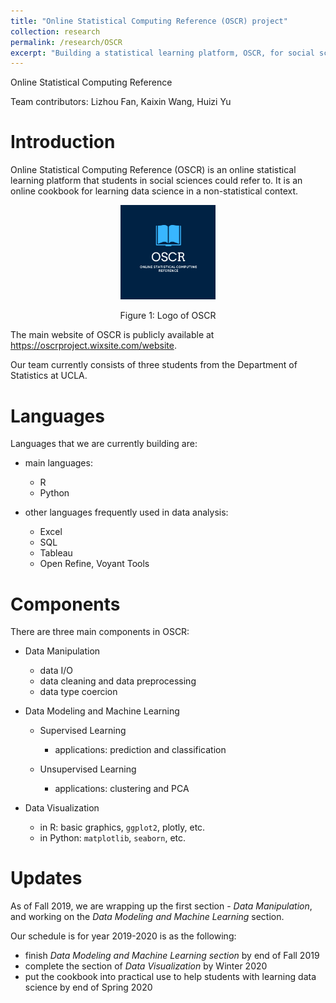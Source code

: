 ```yaml
---
title: "Online Statistical Computing Reference (OSCR) project"
collection: research
permalink: /research/OSCR
excerpt: "Building a statistical learning platform, OSCR, for social sciences"
---
```


Online Statistical Computing Reference

Team contributors: Lizhou Fan, Kaixin Wang, Huizi Yu

Introduction
============

Online Statistical Computing Reference (OSCR) is an online statistical learning platform that students in social sciences could refer to. It is an online cookbook for learning data science in a non-statistical context.

<center>
    <img src="OSCR.png" alt="Logo of OSCR" style="width:30.0%" />
                                                           
 <p class="caption">
  Figure 1: Logo of OSCR
  </p>
</center>

The main website of OSCR is publicly available at <https://oscrproject.wixsite.com/website>.

Our team currently consists of three students from the Department of Statistics at UCLA.

Languages
=========

Languages that we are currently building are:

-   main languages:

    -   R
    -   Python

-   other languages frequently used in data analysis:

    -   Excel
    -   SQL
    -   Tableau
    -   Open Refine, Voyant Tools

Components
==========

There are three main components in OSCR:

-   Data Manipulation

    -   data I/O
    -   data cleaning and data preprocessing
    -   data type coercion

-   Data Modeling and Machine Learning

    -   Supervised Learning

        -   applications: prediction and classification

    -   Unsupervised Learning

        -   applications: clustering and PCA

-   Data Visualization

    -   in R: basic graphics, `ggplot2`, plotly, etc.
    -   in Python: `matplotlib`, `seaborn`, etc.

Updates
=======

As of Fall 2019, we are wrapping up the first section - *Data Manipulation*, and working on the *Data Modeling and Machine Learning* section.

Our schedule is for year 2019-2020 is as the following:

- finish *Data Modeling and Machine Learning section* by end of Fall 2019
- complete the section of *Data Visualization* by Winter 2020
- put the cookbook into practical use to help students with learning data science by end of Spring 2020
